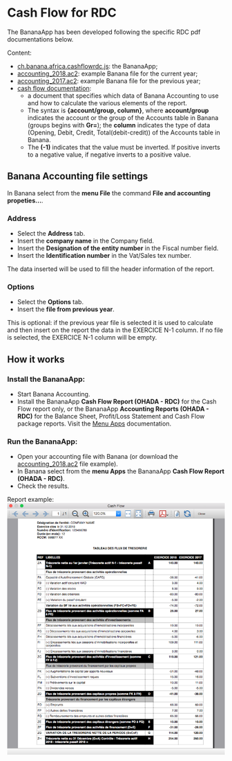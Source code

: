 # Cash Flow for RDC

The BananaApp has been developed following the specific RDC pdf documentations below.

Content:

* [ch.banana.africa.cashflowrdc.js](https://raw.githubusercontent.com/BananaAccounting/Africa/master/RDC/cashflow/ch.banana.africa.cashflowrdc.js): the BananaApp;
* [accounting_2018.ac2](https://github.com/BananaAccounting/Africa/raw/master/RDC/cashflow/accounting_2018.ac2): example Banana file for the current year;
* [accounting_2017.ac2](https://github.com/BananaAccounting/Africa/raw/master/RDC/cashflow/accounting_2017.ac2): example Banana file for the previous year;
* [cash flow documentation](https://github.com/BananaAccounting/Africa/blob/master/RDC/cashflow/cashflow_documentation.pdf):
	* a document that specifies which data of Banana Accounting to use and how to calculate the various elements of the report.
	* The syntax is **{account/group, column}**, where **account/group** indicates the account or the group of the Accounts table in Banana (groups begins with **Gr=**); the **column** indicates the type of data (Opening, Debit, Credit, Total(debit-credit)) of the Accounts table in Banana.
	* The **(-1)** indicates that the value must be inverted. If positive inverts to a negative value, if negative inverts to a positive value.

## Banana Accounting file settings
In Banana select from the **menu File** the command **File and accounting propeties...**.
### Address
* Select the **Address** tab.
* Insert the **company name** in the Company field.
* Insert the **Designation of the entity number** in the Fiscal number field.
* Insert the **Identification number** in the Vat/Sales tex number.

The data inserted will be used to fill the header information of the report.

### Options
* Select the **Options** tab.
* Insert the **file from previous year**. 

This is optional: if the previous year file is selected it is used to calculate and then insert on the report the data in the EXERCICE N-1 column. If no file is selected, the EXERCICE N-1 column will be empty.

## How it works

### Install the BananaApp:
* Start Banana Accounting.
* Install the BananaApp **Cash Flow Report (OHADA - RDC)** for the Cash Flow report only, or the BananaApp **Accounting Reports (OHADA - RDC)** for the Balance Sheet, Profit/Loss Statement and Cash Flow package reports. Visit the [Menu Apps](https://www.banana.ch/doc9/en/node/4727) documentation.

### Run the BananaApp:
* Open your accounting file with Banana (or download the [accounting_2018.ac2](https://github.com/BananaAccounting/Africa/raw/master/RDC/cashflow/accounting_2018.ac2) file example).
* In Banana select from the **menu Apps** the BananaApp **Cash Flow Report (OHADA - RDC)**.
* Check the results.

Report example:
![Cash Flow Report Example](https://raw.githubusercontent.com/BananaAccounting/Africa/master/RDC/cashflow/images/banana_report.png)
